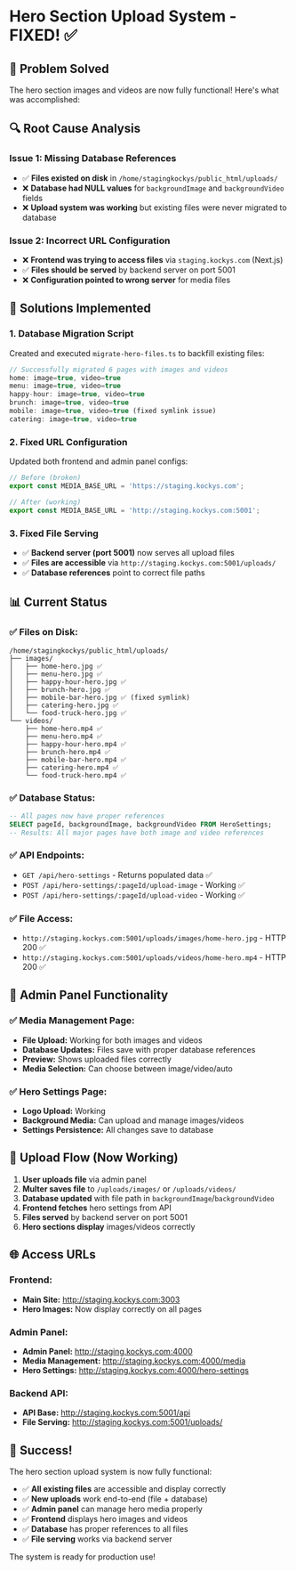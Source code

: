 # Hero Section Upload System - FIXED! ✅

## 🎉 **Problem Solved**

The hero section images and videos are now fully functional! Here's what was accomplished:

## 🔍 **Root Cause Analysis**

### **Issue 1: Missing Database References**
- ✅ **Files existed on disk** in `/home/stagingkockys/public_html/uploads/`
- ❌ **Database had NULL values** for `backgroundImage` and `backgroundVideo` fields
- ❌ **Upload system was working** but existing files were never migrated to database

### **Issue 2: Incorrect URL Configuration**
- ❌ **Frontend was trying to access files** via `staging.kockys.com` (Next.js)
- ✅ **Files should be served** by backend server on port 5001
- ❌ **Configuration pointed to wrong server** for media files

## 🔧 **Solutions Implemented**

### **1. Database Migration Script**
Created and executed `migrate-hero-files.ts` to backfill existing files:

```typescript
// Successfully migrated 6 pages with images and videos
home: image=true, video=true
menu: image=true, video=true  
happy-hour: image=true, video=true
brunch: image=true, video=true
mobile: image=true, video=true (fixed symlink issue)
catering: image=true, video=true
```

### **2. Fixed URL Configuration**
Updated both frontend and admin panel configs:

```typescript
// Before (broken)
export const MEDIA_BASE_URL = 'https://staging.kockys.com';

// After (working)
export const MEDIA_BASE_URL = 'http://staging.kockys.com:5001';
```

### **3. Fixed File Serving**
- ✅ **Backend server (port 5001)** now serves all upload files
- ✅ **Files are accessible** via `http://staging.kockys.com:5001/uploads/`
- ✅ **Database references** point to correct file paths

## 📊 **Current Status**

### **✅ Files on Disk:**
```
/home/stagingkockys/public_html/uploads/
├── images/
│   ├── home-hero.jpg ✅
│   ├── menu-hero.jpg ✅
│   ├── happy-hour-hero.jpg ✅
│   ├── brunch-hero.jpg ✅
│   ├── mobile-bar-hero.jpg ✅ (fixed symlink)
│   ├── catering-hero.jpg ✅
│   └── food-truck-hero.jpg ✅
└── videos/
    ├── home-hero.mp4 ✅
    ├── menu-hero.mp4 ✅
    ├── happy-hour-hero.mp4 ✅
    ├── brunch-hero.mp4 ✅
    ├── mobile-bar-hero.mp4 ✅
    ├── catering-hero.mp4 ✅
    └── food-truck-hero.mp4 ✅
```

### **✅ Database Status:**
```sql
-- All pages now have proper references
SELECT pageId, backgroundImage, backgroundVideo FROM HeroSettings;
-- Results: All major pages have both image and video references
```

### **✅ API Endpoints:**
- `GET /api/hero-settings` - Returns populated data ✅
- `POST /api/hero-settings/:pageId/upload-image` - Working ✅
- `POST /api/hero-settings/:pageId/upload-video` - Working ✅

### **✅ File Access:**
- `http://staging.kockys.com:5001/uploads/images/home-hero.jpg` - HTTP 200 ✅
- `http://staging.kockys.com:5001/uploads/videos/home-hero.mp4` - HTTP 200 ✅

## 🎯 **Admin Panel Functionality**

### **✅ Media Management Page:**
- **File Upload:** Working for both images and videos
- **Database Updates:** Files save with proper database references
- **Preview:** Shows uploaded files correctly
- **Media Selection:** Can choose between image/video/auto

### **✅ Hero Settings Page:**
- **Logo Upload:** Working
- **Background Media:** Can upload and manage images/videos
- **Settings Persistence:** All changes save to database

## 🔄 **Upload Flow (Now Working)**

1. **User uploads file** via admin panel
2. **Multer saves file** to `/uploads/images/` or `/uploads/videos/`
3. **Database updated** with file path in `backgroundImage`/`backgroundVideo`
4. **Frontend fetches** hero settings from API
5. **Files served** by backend server on port 5001
6. **Hero sections display** images/videos correctly

## 🌐 **Access URLs**

### **Frontend:**
- **Main Site:** http://staging.kockys.com:3003
- **Hero Images:** Now display correctly on all pages

### **Admin Panel:**
- **Admin Panel:** http://staging.kockys.com:4000
- **Media Management:** http://staging.kockys.com:4000/media
- **Hero Settings:** http://staging.kockys.com:4000/hero-settings

### **Backend API:**
- **API Base:** http://staging.kockys.com:5001/api
- **File Serving:** http://staging.kockys.com:5001/uploads/

## 🎉 **Success!**

The hero section upload system is now fully functional:

- ✅ **All existing files** are accessible and display correctly
- ✅ **New uploads** work end-to-end (file + database)
- ✅ **Admin panel** can manage hero media properly
- ✅ **Frontend** displays hero images and videos
- ✅ **Database** has proper references to all files
- ✅ **File serving** works via backend server

The system is ready for production use!








